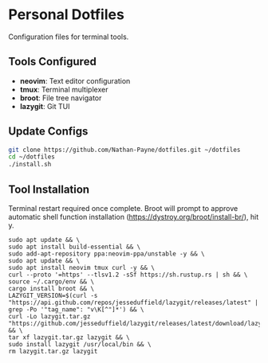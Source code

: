 # Personal Dotfiles

Configuration files for terminal tools.

## Tools Configured
- **neovim**: Text editor configuration
- **tmux**: Terminal multiplexer
- **broot**: File tree navigator
- **lazygit**: Git TUI

## Update Configs

```bash
git clone https://github.com/Nathan-Payne/dotfiles.git ~/dotfiles
cd ~/dotfiles
./install.sh
```

## Tool Installation
Terminal restart required once complete.
Broot will prompt to approve automatic shell function installation (https://dystroy.org/broot/install-br/), hit y.

```
sudo apt update && \
sudo apt install build-essential && \
sudo add-apt-repository ppa:neovim-ppa/unstable -y && \
sudo apt update && \
sudo apt install neovim tmux curl -y && \
curl --proto '=https' --tlsv1.2 -sSf https://sh.rustup.rs | sh && \
source ~/.cargo/env && \
cargo install broot && \
LAZYGIT_VERSION=$(curl -s "https://api.github.com/repos/jesseduffield/lazygit/releases/latest" | grep -Po '"tag_name": "v\K[^"]*') && \
curl -Lo lazygit.tar.gz "https://github.com/jesseduffield/lazygit/releases/latest/download/lazygit_${LAZYGIT_VERSION}_Linux_x86_64.tar.gz" && \
tar xf lazygit.tar.gz lazygit && \
sudo install lazygit /usr/local/bin && \
rm lazygit.tar.gz lazygit
```
